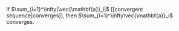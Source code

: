 If $\sum_{i=1}^\infty|\vec{\mathbf{a}}_i|$ [[convergent sequence|converges]], then $\sum_{i=1}^\infty\vec{\mathbf{a}}_i$ converges.